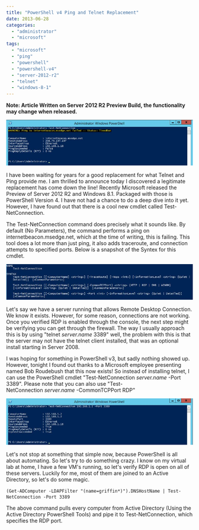 ```yaml
---
title: "PowerShell v4 Ping and Telnet Replacement"
date: 2013-06-28
categories: 
  - "administrator"
  - "microsoft"
tags: 
  - "microsoft"
  - "ping"
  - "powershell"
  - "powershell-v4"
  - "server-2012-r2"
  - "telnet"
  - "windows-8-1"
---
```


**Note: Article Written on Server 2012 R2 Preview Build, the functionality may change when released.**

![](images/Test-NetConnection.jpg)

I have been waiting for years for a good replacement for what Telnet and Ping provide me. I am thrilled to announce today I discovered a legitimate replacement has come down the line! Recently Microsoft released the Preview of Server 2012 R2 and Windows 8.1. Packaged with those is PowerShell Version 4. I have not had a chance to do a deep dive into it yet. However, I have found out that there is a cool new cmdlet called Test-NetConnection.

<!--more-->

The Test-NetConnection command does precisely what it sounds like. By default (No Parameters), the command performs a ping on internetbeacon.msedge.net, which at the time of writing, this is failing. This tool does a lot more than just ping, it also adds traceroute, and connection attempts to specified ports. Below is a snapshot of the Syntex for this cmdlet.

![](images/Test-NetConnection_Syntax.jpg)

Let's say we have a server running that allows Remote Desktop Connection. We know it exists. However, for some reason, connections are not working. Once you verified RDP is enabled through the console, the next step might be verifying you can get through the firewall. The way I usually approach this is by using "telnet _server.name_ 3389" well, the problem with this is that the server may not have the telnet client installed, that was an optional install starting in Server 2008.

I was hoping for something in PowerShell v3, but sadly nothing showed up. However, tonight I found out thanks to a Microsoft employee presenting named Bob Roudebush that this now exists! So instead of installing telnet, I can use the PowerShell cmdlet "Test-NetConnection _server.name_ -Port 3389". Please note that you can also use "Test-NetConnection _server.name_ -CommonTCPPort RDP"

![](images/Test-NetConnection_Port.jpg)

Let's not stop at something that simple now, because PowerShell is all about automating. So let's try to do something crazy. I know on my virtual lab at home, I have a few VM's running, so let's verify RDP is open on all of these servers. Luckily for me, most of them are joined to an Active Directory, so let's do some magic.

```
(Get-ADComputer -LDAPFilter "(name=griffin*)").DNSHostName | Test-NetConnection -Port 3389
```

The above command pulls every computer from Active Directory (Using the Active Directory PowerShell Tools) and pipe it to Test-NetConnection, which specifies the RDP port.
